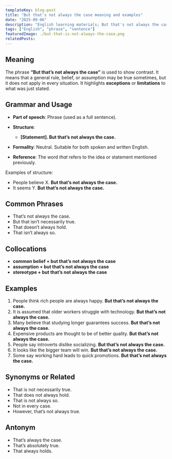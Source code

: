 ```yaml
---
templateKey: blog-post
title: "But that's not always the case meaning and examples"
date: "2025-09-06"
description: "English learning materials; But that's not always the case explanation."
tags: ["English", "phrase", "sentence"]
featuredImage: ./but-that-is-not-always-the-case.png
relatedPosts:
---
```


## Meaning

The phrase **“But that’s not always the case”** is used to show contrast. It means that a general rule, belief, or assumption may be true sometimes, but it does not apply in every situation. It highlights **exceptions** or **limitations** to what was just stated.

## Grammar and Usage

- **Part of speech**: Phrase (used as a full sentence).
- **Structure**:

  - **\[Statement]. But that’s not always the case.**

- **Formality**: Neutral. Suitable for both spoken and written English.
- **Reference**: The word _that_ refers to the idea or statement mentioned previously.

Examples of structure:

- People believe X. **But that’s not always the case.**
- It seems Y. **But that’s not always the case.**

## Common Phrases

- That’s not always the case.
- But that isn’t necessarily true.
- That doesn’t always hold.
- That isn’t always so.

## Collocations

- **common belief + but that’s not always the case**
- **assumption + but that’s not always the case**
- **stereotype + but that’s not always the case**

## Examples

1. People think rich people are always happy. **But that’s not always the case.**
2. It is assumed that older workers struggle with technology. **But that’s not always the case.**
3. Many believe that studying longer guarantees success. **But that’s not always the case.**
4. Expensive products are thought to be of better quality. **But that’s not always the case.**
5. People say introverts dislike socializing. **But that’s not always the case.**
6. It looks like the bigger team will win. **But that’s not always the case.**
7. Some say working hard leads to quick promotions. **But that’s not always the case.**

## Synonyms or Related

- That is not necessarily true.
- That does not always hold.
- That is not always so.
- Not in every case.
- However, that’s not always true.

## Antonym

- That’s always the case.
- That’s absolutely true.
- That always holds.
